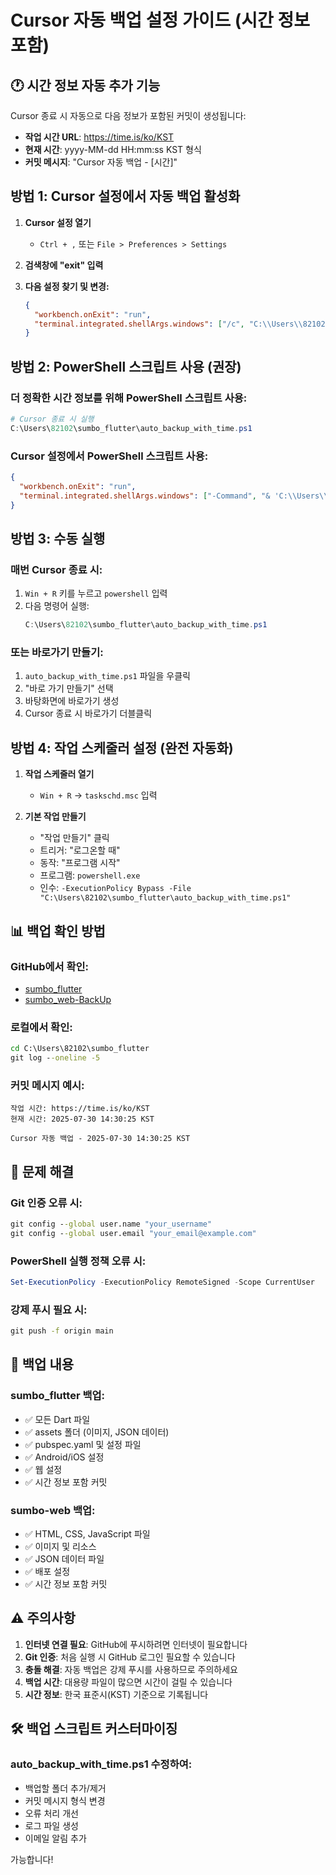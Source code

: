 # Cursor 자동 백업 설정 가이드 (시간 정보 포함)

## 🕐 **시간 정보 자동 추가 기능**

Cursor 종료 시 자동으로 다음 정보가 포함된 커밋이 생성됩니다:
- **작업 시간 URL**: https://time.is/ko/KST
- **현재 시간**: yyyy-MM-dd HH:mm:ss KST 형식
- **커밋 메시지**: "Cursor 자동 백업 - [시간]"

## 방법 1: Cursor 설정에서 자동 백업 활성화

1. **Cursor 설정 열기**
   - `Ctrl + ,` 또는 `File > Preferences > Settings`

2. **검색창에 "exit" 입력**

3. **다음 설정 찾기 및 변경:**
   ```json
   {
     "workbench.onExit": "run",
     "terminal.integrated.shellArgs.windows": ["/c", "C:\\Users\\82102\\sumbo_flutter\\auto_backup.bat"]
   }
   ```

## 방법 2: PowerShell 스크립트 사용 (권장)

### 더 정확한 시간 정보를 위해 PowerShell 스크립트 사용:
```powershell
# Cursor 종료 시 실행
C:\Users\82102\sumbo_flutter\auto_backup_with_time.ps1
```

### Cursor 설정에서 PowerShell 스크립트 사용:
```json
{
  "workbench.onExit": "run",
  "terminal.integrated.shellArgs.windows": ["-Command", "& 'C:\\Users\\82102\\sumbo_flutter\\auto_backup_with_time.ps1'"]
}
```

## 방법 3: 수동 실행

### 매번 Cursor 종료 시:
1. `Win + R` 키를 누르고 `powershell` 입력
2. 다음 명령어 실행:
   ```powershell
   C:\Users\82102\sumbo_flutter\auto_backup_with_time.ps1
   ```

### 또는 바로가기 만들기:
1. `auto_backup_with_time.ps1` 파일을 우클릭
2. "바로 가기 만들기" 선택
3. 바탕화면에 바로가기 생성
4. Cursor 종료 시 바로가기 더블클릭

## 방법 4: 작업 스케줄러 설정 (완전 자동화)

1. **작업 스케줄러 열기**
   - `Win + R` → `taskschd.msc` 입력

2. **기본 작업 만들기**
   - "작업 만들기" 클릭
   - 트리거: "로그온할 때"
   - 동작: "프로그램 시작"
   - 프로그램: `powershell.exe`
   - 인수: `-ExecutionPolicy Bypass -File "C:\Users\82102\sumbo_flutter\auto_backup_with_time.ps1"`

## 📊 **백업 확인 방법**

### GitHub에서 확인:
- [sumbo_flutter](https://github.com/byKhanc/sumbo_flutter.git)
- [sumbo_web-BackUp](https://github.com/byKhanc/sumbo_web-BackUp.git)

### 로컬에서 확인:
```cmd
cd C:\Users\82102\sumbo_flutter
git log --oneline -5
```

### 커밋 메시지 예시:
```
작업 시간: https://time.is/ko/KST
현재 시간: 2025-07-30 14:30:25 KST

Cursor 자동 백업 - 2025-07-30 14:30:25 KST
```

## 🔧 **문제 해결**

### Git 인증 오류 시:
```cmd
git config --global user.name "your_username"
git config --global user.email "your_email@example.com"
```

### PowerShell 실행 정책 오류 시:
```powershell
Set-ExecutionPolicy -ExecutionPolicy RemoteSigned -Scope CurrentUser
```

### 강제 푸시 필요 시:
```cmd
git push -f origin main
```

## 📁 **백업 내용**

### sumbo_flutter 백업:
- ✅ 모든 Dart 파일
- ✅ assets 폴더 (이미지, JSON 데이터)
- ✅ pubspec.yaml 및 설정 파일
- ✅ Android/iOS 설정
- ✅ 웹 설정
- ✅ 시간 정보 포함 커밋

### sumbo-web 백업:
- ✅ HTML, CSS, JavaScript 파일
- ✅ 이미지 및 리소스
- ✅ JSON 데이터 파일
- ✅ 배포 설정
- ✅ 시간 정보 포함 커밋

## ⚠️ **주의사항**

1. **인터넷 연결 필요**: GitHub에 푸시하려면 인터넷이 필요합니다
2. **Git 인증**: 처음 실행 시 GitHub 로그인 필요할 수 있습니다
3. **충돌 해결**: 자동 백업은 강제 푸시를 사용하므로 주의하세요
4. **백업 시간**: 대용량 파일이 많으면 시간이 걸릴 수 있습니다
5. **시간 정보**: 한국 표준시(KST) 기준으로 기록됩니다

## 🛠️ **백업 스크립트 커스터마이징**

### auto_backup_with_time.ps1 수정하여:
- 백업할 폴더 추가/제거
- 커밋 메시지 형식 변경
- 오류 처리 개선
- 로그 파일 생성
- 이메일 알림 추가

가능합니다! 